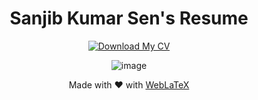 <div align="center">

# Sanjib Kumar Sen's Resume

<a href="https://github.com/sanjib-sen/weblatex/generate" target="_blank" rel="noreferrer noopener"> [![Download My CV](https://custom-icon-badges.demolab.com/badge/-Download-blue?style=for-the-badge&logo=download&logoColor=white "Download zip")](https://github.com/sanjib-sen/resume/releases/tag/0.01)</a>

![image](https://github.com/sanjib-sen/sanjib-sen/assets/54777542/cb572ae5-1043-463c-be49-8ce90d066410)

Made with ❤️ with [WebLaTeX](https://github.com/sanjib-sen/WebLaTex)